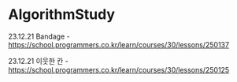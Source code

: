 # AlgorithmStudy
23.12.21 Bandage - https://school.programmers.co.kr/learn/courses/30/lessons/250137

23.12.21 이웃한 칸 - https://school.programmers.co.kr/learn/courses/30/lessons/250125
